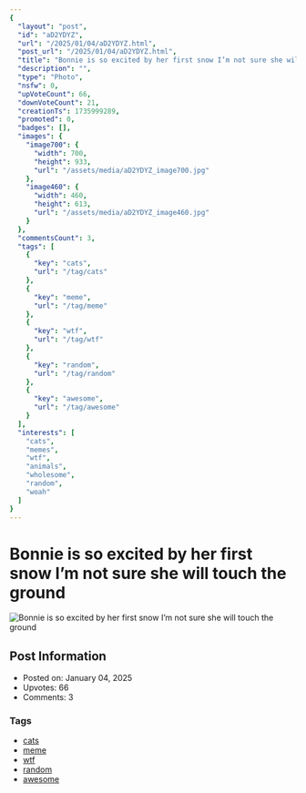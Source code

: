 ```yaml
---
{
  "layout": "post",
  "id": "aD2YDYZ",
  "url": "/2025/01/04/aD2YDYZ.html",
  "post_url": "/2025/01/04/aD2YDYZ.html",
  "title": "Bonnie is so excited by her first snow I’m not sure she will touch the ground",
  "description": "",
  "type": "Photo",
  "nsfw": 0,
  "upVoteCount": 66,
  "downVoteCount": 21,
  "creationTs": 1735999289,
  "promoted": 0,
  "badges": [],
  "images": {
    "image700": {
      "width": 700,
      "height": 933,
      "url": "/assets/media/aD2YDYZ_image700.jpg"
    },
    "image460": {
      "width": 460,
      "height": 613,
      "url": "/assets/media/aD2YDYZ_image460.jpg"
    }
  },
  "commentsCount": 3,
  "tags": [
    {
      "key": "cats",
      "url": "/tag/cats"
    },
    {
      "key": "meme",
      "url": "/tag/meme"
    },
    {
      "key": "wtf",
      "url": "/tag/wtf"
    },
    {
      "key": "random",
      "url": "/tag/random"
    },
    {
      "key": "awesome",
      "url": "/tag/awesome"
    }
  ],
  "interests": [
    "cats",
    "memes",
    "wtf",
    "animals",
    "wholesome",
    "random",
    "woah"
  ]
}
---
```


# Bonnie is so excited by her first snow I’m not sure she will touch the ground

![Bonnie is so excited by her first snow I’m not sure she will touch the ground](/assets/media/aD2YDYZ_image700.jpg)

## Post Information

- Posted on: January 04, 2025
- Upvotes: 66
- Comments: 3

### Tags

- [cats](/tag/cats)
- [meme](/tag/meme)
- [wtf](/tag/wtf)
- [random](/tag/random)
- [awesome](/tag/awesome)
